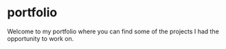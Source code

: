 # portfolio
Welcome to my portfolio where you can find some of the projects I had the opportunity to work on. 
